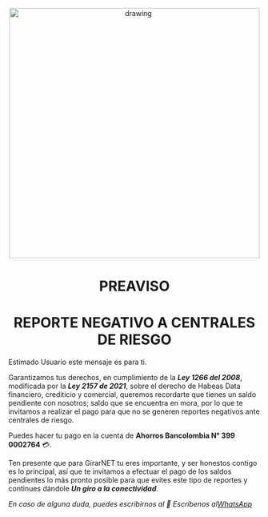 

<p align="center">
    <img src="https://drive.google.com/uc?export=view&id=1IOfE1dKrdg5ScKsoBxPqvmS-VMbQaKjb" alt="drawing" width="500"/>
  </p>
 

<h1 align="center">PREAVISO</h1>
<h1 align="center">REPORTE NEGATIVO A CENTRALES DE RIESGO</h1>


Estimado Usuario este mensaje es para ti.

Garantizamos tus derechos, en cumplimiento de la ***Ley 1266 del 2008***, modificada por la ***Ley 2157 de 2021***, sobre el derecho de Habeas Data financiero, crediticio y comercial, queremos recordarte que tienes un saldo pendiente con nosotros; saldo que se encuentra en mora, por lo que te invitamos a realizar el pago para que no se generen reportes negativos ante centrales de riesgo.

Puedes hacer tu pago en la cuenta de **Ahorros Bancolombia N° 399 0002764** 💳.

Ten presente que para GirarNET tu eres importante, y ser honestos contigo es lo principal, así que te invitamos a efectuar el pago de los saldos pendientes lo más pronto posible para que evites este tipo de reportes y continues dándole ***_Un giro a la conectividad_***.

*En caso de alguna duda, puedes escribirnos al 💬 Escríbenos al[WhatsApp](https://wa.me/+573152250620)*
